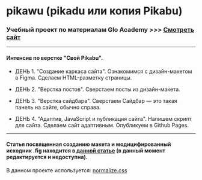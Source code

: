 # pikawu (pikadu или копия Pikabu)

### Учебный проект по материалам Glo Academy >>> [Смотреть сайт](https://woronokin.github.io/pikawu) 

--- 

#### Интенсив по верстке "Свой Pikabu". 

* ДЕНЬ 1. "Создание каркаса сайта".
Ознакомимся с дизайн-макетом в Figma.
Сделаем HTML-разметку страницы.

* ДЕНЬ 2. "Верстка постов".
Сверстаем посты из дизайн-макета.

* ДЕНЬ 3. "Верстка сайдбара".
Сверстаем Сайдбар — это такая панель на сайте, обычно справа.

* ДЕНЬ 4. "Адаптив, JavaScript и публикация сайта".
Напишем скрипт для сайта.
Сделаем сайт адаптивным.
Опубликуем в Github Pages.

--- 

#### Статья посвященная созданию макета и модицифированный исходник .fig находится в [данной статье](https://nikonorow.ru/) (в данный момент редактируется и недоступна).

В данном проекте используется: [normalize.css](https://github.com/necolas/normalize.css/)
